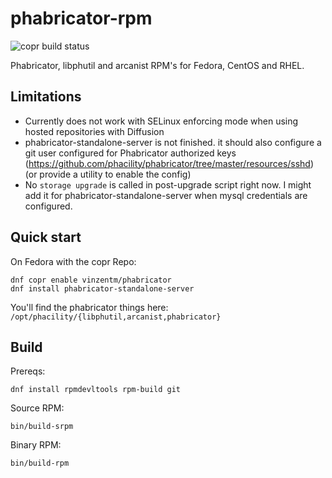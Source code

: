 
# phabricator-rpm

![copr build status](https://copr.fedorainfracloud.org/coprs/vinzentm/phabricator/package/phabricator/status_image/last_build.png)

Phabricator, libphutil and arcanist RPM's for Fedora, CentOS and RHEL.

## Limitations

* Currently does not work with SELinux enforcing mode when
  using hosted repositories with Diffusion
* phabricator-standalone-server is not finished. it should also
  configure a git user configured for Phabricator authorized keys
  (https://github.com/phacility/phabricator/tree/master/resources/sshd)
  (or provide a utility to enable the config)
* No `storage upgrade` is called in post-upgrade script right now.
  I might add it for phabricator-standalone-server when mysql credentials
  are configured.

## Quick start

On Fedora with the copr Repo:

```
dnf copr enable vinzentm/phabricator 
dnf install phabricator-standalone-server
```

You'll find the phabricator things here: `/opt/phacility/{libphutil,arcanist,phabricator}`

## Build

Prereqs:

```
dnf install rpmdevltools rpm-build git
```

Source RPM:

```
bin/build-srpm
```

Binary RPM:

```
bin/build-rpm
```

